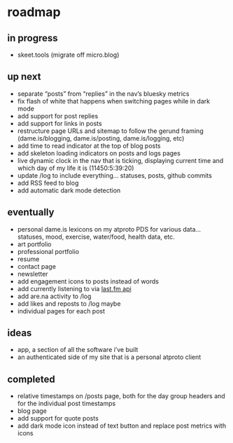 # roadmap

## in progress
- skeet.tools (migrate off micro.blog)

## up next
- separate “posts” from “replies” in the nav’s bluesky metrics
- fix flash of white that happens when switching pages while in dark mode
- add support for post replies
- add support for links in posts
- restructure page URLs and sitemap to follow the gerund framing (dame.is/blogging, dame.is/posting, dame.is/logging, etc)
- add time to read indicator at the top of blog posts
- add skeleton loading indicators on posts and logs pages
- live dynamic clock in the nav that is ticking, displaying current time and which day of my life it is (11450:5:39:20)
- update /log to include everything… statuses, posts, github commits
- add RSS feed to blog
- add automatic dark mode detection

## eventually
- personal dame.is lexicons on my atproto PDS for various data… statuses, mood, exercise, water/food, health data, etc.
- art portfolio
- professional portfolio
- resume
- contact page
- newsletter 
- add engagement icons to posts instead of words
- add currently listening to via [last.fm api](https://www.last.fm/api/show/user.getRecentTracks)
- add are.na activity to /log
- add likes and reposts to /log maybe
- individual pages for each post

## ideas
- app, a section of all the software i’ve built
- an authenticated side of my site that is a personal atproto client

## completed
- relative timestamps on /posts page, both for the day group headers and for the individual post timestamps
- blog page
- add support for quote posts
- add dark mode icon instead of text button and replace post metrics with icons